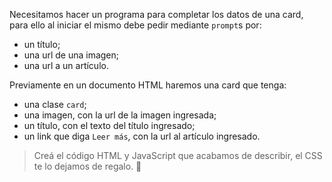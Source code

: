 Necesitamos hacer un programa para completar los datos de una card, para ello al iniciar el mismo debe pedir mediante `prompt`s por:

- un título;
- una url de una imagen;
- una url a un artículo.

Previamente en un documento HTML haremos una card que tenga:

- una clase `card`;
- una imagen, con la url de la imagen ingresada;
- un título, con el texto del título ingresado;
- un link que diga `Leer más`, con la url al artículo ingresado.

> Creá el código HTML y JavaScript que acabamos de describir, el CSS te lo dejamos de regalo. :gift: